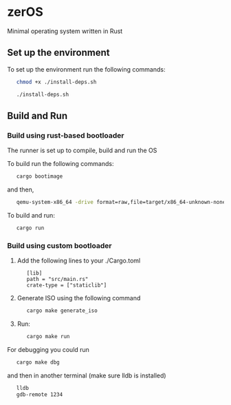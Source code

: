 # zerOS

Minimal operating system written in Rust

## Set up the environment

To set up the environment run the following commands:

```sh
   chmod +x ./install-deps.sh
```

```sh
   ./install-deps.sh
```

## Build and Run

### Build using rust-based bootloader

The runner is set up to compile, build and run the OS

To build run the following commands:

```sh
   cargo bootimage
```

and then,

```sh
   qemu-system-x86_64 -drive format=raw,file=target/x86_64-unknown-none/debug/bootimage-zer_os.bin
```

To build and run:

```sh
   cargo run
```

### Build using custom bootloader

1. Add the following lines to your ./Cargo.toml

   ```text
      [lib]
      path = "src/main.rs"
      crate-type = ["staticlib"]
   ```

2. Generate ISO using the following command

   ```sh
      cargo make generate_iso
   ```

3. Run:

   ```sh
      cargo make run
   ```

For debugging you could run

```sh
   cargo make dbg
```

and then in another terminal (make sure lldb is installed)

```sh
   lldb
   gdb-remote 1234
```
